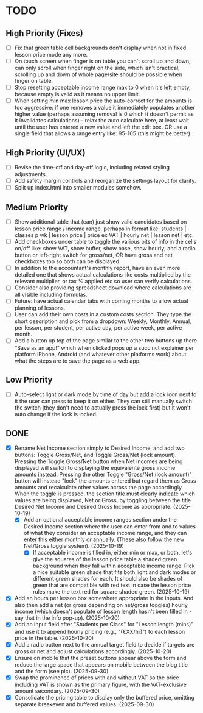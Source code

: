 # TODO

## High Priority (Fixes)
- [ ] Fix that green table cell backgrounds don't display when not in fixed lesson price mode any more.
- [ ] On touch screen when finger is on table you can't scroll up and down, can only scroll when finger right on the side, which isn't practical, scrolling up and down of whole page/site should be possible when finger on table.
- [ ] Stop resetting acceptable income range max to 0 when it's left empty, because empty is valid as it means no upper limit.
- [ ] When setting min max lesson price the auto-correct for the amounts is too aggressive: if one removes a value it immediately populates another higher value (perhaps assuming removal is 0 which it doesn't permit as it invalidates calculations) - relax the auto calculate here, at least wait until the user has entered a new value and left the edit box. OR use a single field that allows a range entry like: 95-105 (this might be better).

## High Priority (UI/UX)
- [ ] Revise the time-off and day-off logic, including related styling adjustments.
- [ ] Add safety margin controls and reorganize the settings layout for clarity.
- [ ] Split up index.html into smaller modules somehow.

## Medium Priority
- [ ] Show additional table that (can) just show valid candidates based on lesson price range / income range. perhaps in format like: students | classes p wk | lesson price | price ex VAT | hourly net | lesson net | etc.
- [ ] Add checkboxes under table to toggle the various bits of info in the cells on/off like: show VAT, show buffer, show base, show hourly; and a radio button or left-right switch for gross/net, OR have gross and net checkboxes too so both can be displayed.
- [ ] In addition to the accountant's monthly report, have an even more detailed one that shows actual calculations like costs multiplied by the relevant multiplier, or tax % applied etc so user can verify calculations.
- [ ] Consider also providing spreadsheet download where calculations are all visible including formulas.
- [ ] Future: have actual calendar tabs with coming months to allow actual planning of lessons.
- [ ] User can add their own costs in a custom costs section. They type the short description and pick from a dropdown: Weekly, Monthly, Annual, per lesson, per student, per active day, per active week, per active month.
- [ ] Add a button up top of the page similar to the other two buttons up there "Save as an app!" which when clicked pops up a succinct explainer per platform iPhone, Android (and whatever other platforms work) about what the steps are to save the page as a web app.

## Low Priority
- [ ] Auto-select light or dark mode by time of day but add a lock icon next to it the user can press to keep it on either. They can still manually switch the switch (they don't need to actually press the lock first) but it won't auto change if the lock is locked.

## DONE
- [x] Rename Net Income section simply to Desired Income, and add two buttons: Toggle Gross/Net, and Toggle Gross/Net (lock amount). Pressing the Toggle Gross/Net button when Net incomes are being displayed will switch to displaying the equivalente gross income amounts instead. Pressing the other Toggle "Gross/Net (lock amount)" button will instead "lock" the amounts entered but regard them as Gross amounts and recalculate other values across the page accordingly. When the toggle is pressed, the section title must clearly indicate which values are being displayed, Net or Gross, by toggling between the title Desired Net Income and Desired Gross Income as appropriate. (2025-10-19)
  - [x] Add an optional acceptable income ranges section under the Desired Income section where the user can enter from and to values of what they consider an acceptable income range, and they can enter this either monthly or annually. (These also follow the new Net/Gross toggle system). (2025-10-19)
    - [x] If acceptable income is filled in, either min or max, or both, let's give the squares of the lesson price table a shaded green background when they fall within acceptable income range. Pick a nice suitable green shade that fits both light and dark modes or different green shades for each. It should also be shades of green that are compatible with red text in case the lesson price rules make the text red for square shaded green. (2025-10-19)
- [x] Add an hours per lesson box somewhere appropriate in the inputs. And also then add a net (or gross depending on net/gross toggles) hourly income (which doesn't populate of lesson length hasn't been filled in - say that in the info pop-up). (2025-10-20)
- [x] Add an input field after "Students per Class" for "Lesson length (mins)" and use it to append hourly pricing (e.g., "(€XX/hr)") to each lesson price in the table. (2025-10-20)
- [x] Add a radio button next to the annual target field to decide if targets are gross or net and adjust calculations accordingly. (2025-10-20)
- [x] Ensure on mobile that the preset buttons appear above the form and reduce the large space that appears on mobile between the blog title and the form (see pic). (2025-09-30)
- [x] Swap the prominence of prices with and without VAT so the price including VAT is shown as the primary figure, with the VAT-exclusive amount secondary. (2025-09-30)
- [x] Consolidate the pricing table to display only the buffered price, omitting separate breakeven and buffered values. (2025-09-30)
